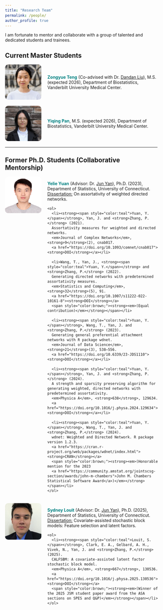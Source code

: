 ```yaml
---
title: "Research Team"
permalink: /people/
author_profile: true
---
```


I am fortunate to mentor and collaborate with a group of talented and dedicated students and trainees.

## Current Master Students

<div style="display: flex; align-items: center; margin-bottom: 20px;">
  <img src="/images/ZongyueTeng.jpeg" alt="Zongyue Teng" width="120" style="border-radius: 10px; margin-right: 20px;">
  <div>
    <p><strong><span style="color:teal">Zongyue Teng</span></strong> (Co-advised with Dr. <a href="https://www.vumc.org/biostatistics/person/dandan-liu">Dandan Liu</a>), 
    M.S. (expected 2026), Department of Biostatistics, Vanderbilt University Medical Center.</p>
  </div>
</div>

<div style="display: flex; align-items: center; margin-bottom: 20px;">
  <img src="/images/YiqingPan.jpg" alt="Yiqing Pan" width="120" style="border-radius: 10px; margin-right: 20px;">
  <div>
    <p><strong><span style="color:teal">Yiqing Pan</span></strong>, 
    M.S. (expected 2026), Department of Biostatistics, Vanderbilt University Medical Center.</p>
  </div>
</div>

---

## Former Ph.D. Students (Collaborative Mentorship)

<div style="display: flex; align-items: flex-start; margin-bottom: 20px;">
  <img src="/images/YelieYuan.jpg" alt="Yelie Yuan" width="120" style="border-radius: 10px; margin-right: 20px;">
  <div>
    <p><strong><span style="color:teal">Yelie Yuan</span></strong> (Advisor: Dr. 
    <a href="https://statistics.uconn.edu/person/jun-yan/">Jun Yan</a>), 
    Ph.D. (2023), Department of Statistics, University of Connecticut. 
    <u>Dissertation:</u> On assortativity of weighted directed networks.</p>

    <ol>
      <li><strong><span style="color:teal">Yuan, Y.</span></strong>, Yan, J. and <strong>Zhang, P.</strong> (2021). 
      Assortativity measures for weighted and directed networks. 
      <em>Journal of Complex Networks</em>, <strong>9</strong>(2), cnab017. 
      <a href="https://doi.org/10.1093/comnet/cnab017"><strong>DOI</strong></a></li>

      <li>Wang, T., Yan, J., <strong><span style="color:teal">Yuan, Y.</span></strong> and <strong>Zhang, P.</strong> (2022). 
      Generating directed networks with predetermined assortativity measures. 
      <em>Statistics and Computing</em>, <strong>32</strong>(5), 91. 
      <a href="https://doi.org/10.1007/s11222-022-10161-8"><strong>DOI</strong></a> 
      <span style="color:brown;"><strong><em>(Equal contribution)</em></strong></span></li>

      <li><strong><span style="color:teal">Yuan, Y.</span></strong>, Wang, T., Yan, J. and <strong>Zhang, P.</strong> (2023). 
      Generating general preferential attachment networks with R package wdnet. 
      <em>Journal of Data Science</em>, <strong>21</strong>(3), 538–556. 
      <a href="https://doi.org/10.6339/23-JDS1110"><strong>DOI</strong></a></li>

      <li><strong><span style="color:teal">Yuan, Y.</span></strong>, Yan, J. and <strong>Zhang, P.</strong> (2024). 
      A strength and sparsity preserving algorithm for generating weighted, directed networks with predetermined assortativity. 
      <em>Physica A</em>, <strong>638</strong>, 129634. 
      <a href="https://doi.org/10.1016/j.physa.2024.129634"><strong>DOI</strong></a></li>

      <li><strong><span style="color:teal">Yuan, Y.</span></strong>, Wang, T., Yan, J. and <strong>Zhang, P.</strong> (2024). 
      wdnet: Weighted and Directed Network. R package version 1.2.3. 
      <a href="https://cran.r-project.org/web/packages/wdnet/index.html"><strong>CRAN</strong></a> 
      <span style="color:brown;"><strong><em>(Honorable mention for the 2023 
      <a href="https://community.amstat.org/jointscsg-section/awards/john-m-chambers">John M. Chambers Statistical Software Award</a>)</em></strong></span></li>
    </ol>
  </div>
</div>

<div style="display: flex; align-items: flex-start; margin-bottom: 20px;">
  <img src="/images/SydneyLouit.jpg" alt="Sydney Louit" width="120" style="border-radius: 10px; margin-right: 20px;">
  <div>
    <p><strong><span style="color:teal">Sydney Louit</span></strong> (Advisor: Dr. 
    <a href="https://statistics.uconn.edu/person/jun-yan/">Jun Yan</a>), 
    Ph.D. (2025), Department of Statistics, University of Connecticut. 
    <u>Dissertation:</u> Covariate-assisted stochastic block models: Feature selection and latent factors.</p>

    <ol>
      <li><strong><span style="color:teal">Louit, S.</span></strong>, Clark, E. A., Gelbard, A. H., Vivek, N., Yan, J. and <strong>Zhang, P.</strong> (2025). 
      CALFSBM: A covariate-assisted latent factor stochastic block model. 
      <em>Physica A</em>, <strong>667</strong>, 130536. 
      <a href="https://doi.org/10.1016/j.physa.2025.130536"><strong>DOI</strong></a> 
      <span style="color:brown;"><strong><em>(Winner of the 2025 JSM student paper award from the ASA sections on SPES and Q&P)</em></strong></span></li>
    </ol>
  </div>
</div>